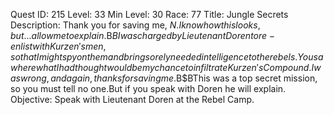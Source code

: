 Quest ID: 215
Level: 33
Min Level: 30
Race: 77
Title: Jungle Secrets
Description: Thank you for saving me, $N.I know how this looks, but...allow me to explain.$B$BI was charged by Lieutenant Doren to re-enlist with Kurzen's men, so that I might spy on them and bring sorely needed intelligence to the rebels.You saw here what I had thought would be my chance to infiltrate Kurzen's Compound.I was wrong, and again, thanks for saving me.$B$BThis was a top secret mission, so you must tell no one.But if you speak with Doren he will explain.
Objective: Speak with Lieutenant Doren at the Rebel Camp.
